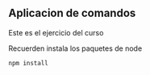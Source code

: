 ## Aplicacion de comandos

Este es el ejercicio del curso


Recuerden instala los paquetes de node


```
npm install
```
